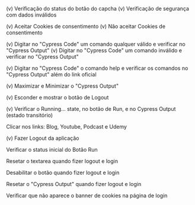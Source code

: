 (v) Verificação do status do botão do capcha
(v) Verificação de segurança com dados inválidos

(v) Aceitar Cookies de consentimento
(v) Não aceitar Cookies de consentimento

(v) Digitar no "Cypress Code" um comando qualquer válido e verificar no "Cypress Output"
(v) Digitar no "Cypress Code" um comando inválido e verificar no "Cypress Output"

(v) Digitar no "Cypress Code" o comando help e verificar os comandos no "Cypress Output" além do link oficial

(v) Maximizar e Minimizar o "Cypress Output"

(v) Esconder e mostrar o botão de Logout

(v) Verificar o Running... state, no botão de Run, e no Cypress Output (estado transitório)

Clicar nos links: Blog, Youtube, Podcast e Udemy

(v) Fazer Logout da aplicação

Verificar o status inicial do Botão Run

Resetar o textarea quando fizer logout e login

Desabilitar o botão quando fizer logout e login

Resetar o "Cypress Output" quando fizer logout e login

Verificar que não aparece o banner de cookies na página de login
